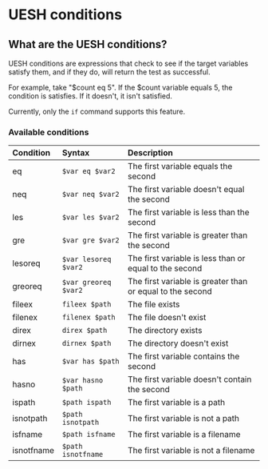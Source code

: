 # UESH conditions

## What are the UESH conditions?

UESH conditions are expressions that check to see if the target variables satisfy them, and if they do, will return the test as successful.

For example, take "$count eq 5". If the $count variable equals 5, the condition is satisfies. If it doesn't, it isn't satisfied.

Currently, only the `if` command supports this feature.

### Available conditions

| Condition  | Syntax               | Description
|:-----------|:---------------------|:------------
| eq         | `$var eq $var2`      | The first variable equals the second
| neq        | `$var neq $var2`     | The first variable doesn't equal the second
| les        | `$var les $var2`     | The first variable is less than the second
| gre        | `$var gre $var2`     | The first variable is greater than the second
| lesoreq    | `$var lesoreq $var2` | The first variable is less than or equal to the second
| greoreq    | `$var greoreq $var2` | The first variable is greater than or equal to the second
| fileex     | `fileex $path`       | The file exists
| filenex    | `filenex $path`      | The file doesn't exist
| direx      | `direx $path`        | The directory exists
| dirnex     | `dirnex $path`       | The directory doesn't exist
| has        | `$var has $path`     | The first variable contains the second
| hasno      | `$var hasno $path`   | The first variable doesn't contain the second
| ispath     | `$path ispath`       | The first variable is a path
| isnotpath  | `$path isnotpath`    | The first variable is not a path
| isfname    | `$path isfname`      | The first variable is a filename
| isnotfname | `$path isnotfname`   | The first variable is not a filename

